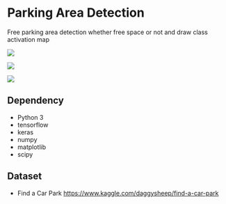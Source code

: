 # Parking Area Detection
Free parking area detection whether free space or not and draw class activation map  

![](https://github.com/kairess/car_parking_class_activation_map/raw/master/result/01.png)  

![](https://github.com/kairess/car_parking_class_activation_map/raw/master/result/02.png)  

![](https://github.com/kairess/car_parking_class_activation_map/raw/master/result/03.png)  

## Dependency
- Python 3
- tensorflow
- keras
- numpy
- matplotlib
- scipy

## Dataset
- Find a Car Park https://www.kaggle.com/daggysheep/find-a-car-park
